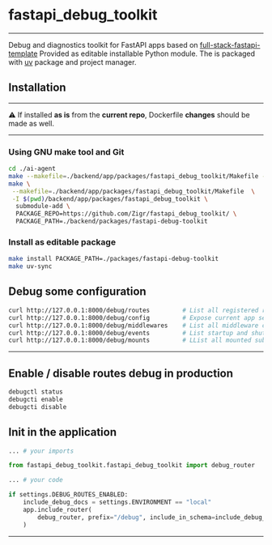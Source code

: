 # fastapi_debug_toolkit

---

Debug and diagnostics toolkit for FastAPI apps based on [full-stack-fastapi-template](https://github.com/fastapi/full-stack-fastapi-template/tree/master)
Provided as editable installable Python module. The is packaged with [uv](https://docs.astral.sh/uv/) package and project manager.

## Installation

---
⚠️ If installed **as is** from the **current repo**, Dockerfile **changes** should be made as well.

---

### Using GNU make tool and Git

```bash
cd ./ai-agent
make --makefile=./backend/app/packages/fastapi_debug_toolkit/Makefile -I $(pwd)/backend/app/packages/fastapi_debug_toolkit help
make \
 --makefile=./backend/app/packages/fastapi_debug_toolkit/Makefile  \
 -I $(pwd)/backend/app/packages/fastapi_debug_toolkit \
  submodule-add \
  PACKAGE_REPO=https://github.com/Zigr/fastapi_debug_toolkit/ \
  PACKAGE_PATH=./backend/packages/fastapi-debug-toolkit

```

### Install as editable package

```bash
make install PACKAGE_PATH=./packages/fastapi-debug-toolkit
make uv-sync

```

## Debug some configuration

```bash
curl http://127.0.0.1:8000/debug/routes         # List all registered routes and tags
curl http://127.0.0.1:8000/debug/config         # Expose current app settings (DEV ONLY)
curl http://127.0.0.1:8000/debug/middlewares    # List all middleware classes (DEV ONLY)
curl http://127.0.0.1:8000/debug/events         # List startup and shutdown event handlers (DEV ONLY)
curl http://127.0.0.1:8000/debug/mounts         # LList all mounted sub-apps (DEV ONLY)

```

 ---

## Enable / disable routes debug in production

```bash
debugctl status
debugcti enable
debugcti disable

```

## Init in the application

```python
... # your imports

from fastapi_debug_toolkit.fastapi_debug_toolkit import debug_router

... # your code

if settings.DEBUG_ROUTES_ENABLED:
    include_debug_docs = settings.ENVIRONMENT == "local"
    app.include_router(
        debug_router, prefix="/debug", include_in_schema=include_debug_docs
    )
```

---
